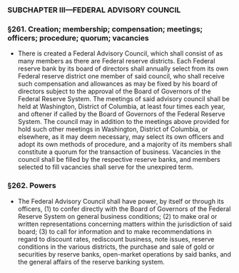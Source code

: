 ### SUBCHAPTER III—FEDERAL ADVISORY COUNCIL

### §261. Creation; membership; compensation; meetings; officers; procedure; quorum; vacancies
* There is created a Federal Advisory Council, which shall consist of as many members as there are Federal reserve districts. Each Federal reserve bank by its board of directors shall annually select from its own Federal reserve district one member of said council, who shall receive such compensation and allowances as may be fixed by his board of directors subject to the approval of the Board of Governors of the Federal Reserve System. The meetings of said advisory council shall be held at Washington, District of Columbia, at least four times each year, and oftener if called by the Board of Governors of the Federal Reserve System. The council may in addition to the meetings above provided for hold such other meetings in Washington, District of Columbia, or elsewhere, as it may deem necessary, may select its own officers and adopt its own methods of procedure, and a majority of its members shall constitute a quorum for the transaction of business. Vacancies in the council shall be filled by the respective reserve banks, and members selected to fill vacancies shall serve for the unexpired term.

### §262. Powers
* The Federal Advisory Council shall have power, by itself or through its officers, (1) to confer directly with the Board of Governors of the Federal Reserve System on general business conditions; (2) to make oral or written representations concerning matters within the jurisdiction of said board; (3) to call for information and to make recommendations in regard to discount rates, rediscount business, note issues, reserve conditions in the various districts, the purchase and sale of gold or securities by reserve banks, open-market operations by said banks, and the general affairs of the reserve banking system.